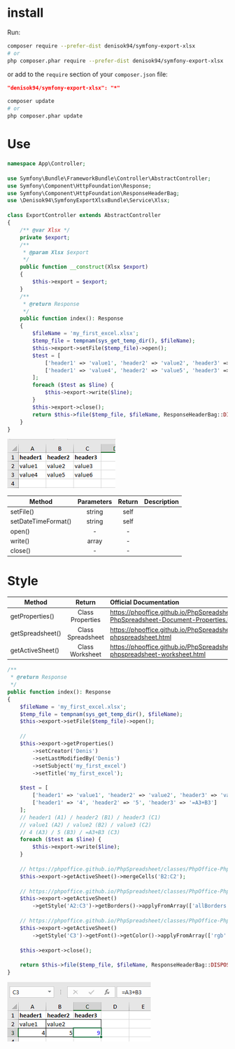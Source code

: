 


# install

Run:

```bash
composer require --prefer-dist denisok94/symfony-export-xlsx
# or
php composer.phar require --prefer-dist denisok94/symfony-export-xlsx
```

or add to the `require` section of your `composer.json` file:

```json
"denisok94/symfony-export-xlsx": "*"
```

```bash
composer update
# or
php composer.phar update
```

# Use

```php
namespace App\Controller;

use Symfony\Bundle\FrameworkBundle\Controller\AbstractController;
use Symfony\Component\HttpFoundation\Response;
use Symfony\Component\HttpFoundation\ResponseHeaderBag;
use \Denisok94\SymfonyExportXlsxBundle\Service\Xlsx;

class ExportController extends AbstractController
{
    /** @var Xlsx */
    private $export;
    /**
     * @param Xlsx $export
     */
    public function __construct(Xlsx $export)
    {
        $this->export = $export;
    }
    /**
     * @return Response
     */
    public function index(): Response
    {
        $fileName = 'my_first_excel.xlsx';
        $temp_file = tempnam(sys_get_temp_dir(), $fileName);
        $this->export->setFile($temp_file)->open();
        $test = [
            ['header1' => 'value1', 'header2' => 'value2', 'header3' => 'value3'],
            ['header1' => 'value4', 'header2' => 'value5', 'header3' => 'value6']
        ];
        foreach ($test as $line) {
            $this->export->write($line);
        }
        $this->export->close();
        return $this->file($temp_file, $fileName, ResponseHeaderBag::DISPOSITION_INLINE);
    }
}
```
![](doc/0000.PNG)

| Method | Parameters | Return | Description |
|----------------|:---------:|:---------:|:----------------|
| setFile() | string | self |  |
| setDateTimeFormat() | string | self |  |
| open() | - | - |  |
| write() | array | - |  |
| close() | - | - |  |


# Style

| Method | Return  | Official Documentation |
|----------------|:---------:|:----------------|
| getProperties() | Class Properties | https://phpoffice.github.io/PhpSpreadsheet/classes/PhpOffice-PhpSpreadsheet-Document-Properties.html |
| getSpreadsheet() | Class Spreadsheet | https://phpoffice.github.io/PhpSpreadsheet/namespaces/phpoffice-phpspreadsheet.html |
| getActiveSheet() | Class Worksheet | https://phpoffice.github.io/PhpSpreadsheet/namespaces/phpoffice-phpspreadsheet-worksheet.html |


```php
/**
 * @return Response
 */
public function index(): Response
{
    $fileName = 'my_first_excel.xlsx';
    $temp_file = tempnam(sys_get_temp_dir(), $fileName);
    $this->export->setFile($temp_file)->open();

    //
    $this->export->getProperties()
        ->setCreator('Denis')
        ->setLastModifiedBy('Denis')
        ->setSubject('my_first_excel')
        ->setTitle('my_first_excel');

    $test = [
        ['header1' => 'value1', 'header2' => 'value2', 'header3' => 'value3'],
        ['header1' => '4', 'header2' => '5', 'header3' => '=A3+B3']
    ];
    // header1 (A1) / header2 (B1) / header3 (C1) 
    // value1 (A2) / value2 (B2) / value3 (C2) 
    // 4 (A3) / 5 (B3) / =A3+B3 (C3) 
    foreach ($test as $line) {
        $this->export->write($line);
    }

    // https://phpoffice.github.io/PhpSpreadsheet/classes/PhpOffice-PhpSpreadsheet-Worksheet-Worksheet.html#method_mergeCells
    $this->export->getActiveSheet()->mergeCells('B2:C2');

    // https://phpoffice.github.io/PhpSpreadsheet/classes/PhpOffice-PhpSpreadsheet-Style-Borders.html
    $this->export->getActiveSheet()
        ->getStyle('A2:C3')->getBorders()->applyFromArray(['allBorders' => ['borderStyle' => 'thin', 'color' => ['rgb' => '000000']]]);

    // https://phpoffice.github.io/PhpSpreadsheet/classes/PhpOffice-PhpSpreadsheet-Style-Color.html
    $this->export->getActiveSheet()
        ->getStyle('C3')->getFont()->getColor()->applyFromArray(['rgb' => 'FF0000FF']);

    $this->export->close();

    return $this->file($temp_file, $fileName, ResponseHeaderBag::DISPOSITION_INLINE);
}
```

![](doc/0001.PNG)